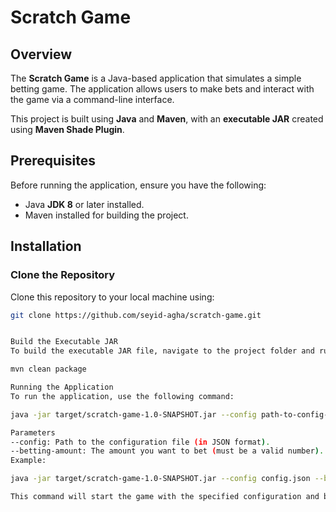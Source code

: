 # Scratch Game

## Overview

The **Scratch Game** is a Java-based application that simulates a simple betting game. The application allows users to make bets and interact with the game via a command-line interface.

This project is built using **Java** and **Maven**, with an **executable JAR** created using **Maven Shade Plugin**.

## Prerequisites

Before running the application, ensure you have the following:

- Java **JDK 8** or later installed.
- Maven installed for building the project.

## Installation

### Clone the Repository

Clone this repository to your local machine using:

```bash
git clone https://github.com/seyid-agha/scratch-game.git


Build the Executable JAR
To build the executable JAR file, navigate to the project folder and run the following Maven command:

mvn clean package

Running the Application
To run the application, use the following command:

java -jar target/scratch-game-1.0-SNAPSHOT.jar --config path-to-config-file --betting-amount some-number

Parameters
--config: Path to the configuration file (in JSON format).
--betting-amount: The amount you want to bet (must be a valid number).
Example:

java -jar target/scratch-game-1.0-SNAPSHOT.jar --config config.json --betting-amount 100

This command will start the game with the specified configuration and betting amount.

